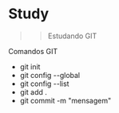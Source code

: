 # Study
>> Estudando GIT

Comandos GIT
- git init
- git config --global
- git config --list
- git add .
- git commit -m "mensagem"
